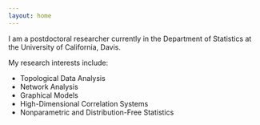 ```yaml
---
layout: home
---
```


I am a postdoctoral researcher currently in the Department of Statistics at the University of California, Davis.

My research interests include:
- Topological Data Analysis
- Network Analysis
- Graphical Models
- High-Dimensional Correlation Systems
- Nonparametric and Distribution-Free Statistics
